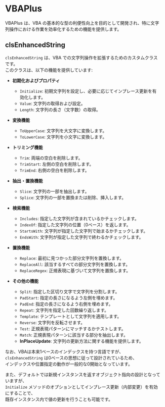 # VBAPlus

VBAPlus は、VBA の基本的な型の利便性向上を目的として開発され、特に文字列操作における作業を効率化するための機能を提供します。

## clsEnhancedString
`clsEnhancedString` は、VBA での文字列操作を拡張するためのカスタムクラスです。  
このクラスは、以下の機能を提供しています:

- **初期化およびプロパティ**
  - `Initialize`: 初期文字列を設定し、必要に応じてインプレース更新を有効化します。
  - `Value`: 文字列の取得および設定。
  - `Length`: 文字列の長さ（文字数）の取得。

- **変換機能**
  - `ToUpperCase`: 文字列を大文字に変換します。
  - `ToLowerCase`: 文字列を小文字に変換します。

- **トリミング機能**
  - `Trim`: 両端の空白を削除します。
  - `TrimStart`: 左側の空白を削除します。
  - `TrimEnd`: 右側の空白を削除します。

- **抽出・置換機能**
  - `Slice`: 文字列の一部を抽出します。
  - `Splice`: 文字列の一部を置換または削除、挿入します。

- **検索機能**
  - `Includes`: 指定した文字列が含まれているかチェックします。
  - `IndexOf`: 指定した文字列の位置（0ベース）を返します。
  - `StartsWith`: 文字列が指定した文字列で始まるかチェックします。
  - `EndsWith`: 文字列が指定した文字列で終わるかチェックします。

- **置換機能**
  - `Replace`: 最初に見つかった部分文字列を置換します。
  - `ReplaceAll`: 該当するすべての部分文字列を置換します。
  - `ReplaceRegex`: 正規表現に基づいて文字列を置換します。

- **その他の機能**
  - `Split`: 指定した区切り文字で文字列を分割します。
  - `PadStart`: 指定の長さになるよう左側を埋めます。
  - `PadEnd`: 指定の長さになるよう右側を埋めます。
  - `Repeat`: 文字列を指定した回数繰り返します。
  - `Template`: テンプレートとして文字列を適用します。
  - `Reverse`: 文字列を反転させます。
  - `Test`: 正規表現パターンにマッチするかテストします。
  - `Match`: 正規表現パターンに該当する部分を抽出します。
  - **InPlaceUpdate**: 文字列の更新方法に関する機能を提供します。

なお、VBAは本来1ベースのインデックスを持つ言語ですが、  
`clsEnhancedString` は0ベースの思想に従って設計されているため、  
インデックスや位置指定の動作が一般的な0開始となっています。

また、デフォルトでは新規インスタンスを返すオブジェクト指向の設計となっていますが、  
`Initialize` メソッドのオプションとしてインプレース更新（内部変更）を有効にすることで、  
既存インスタンス内で値の更新を行うことも可能です。